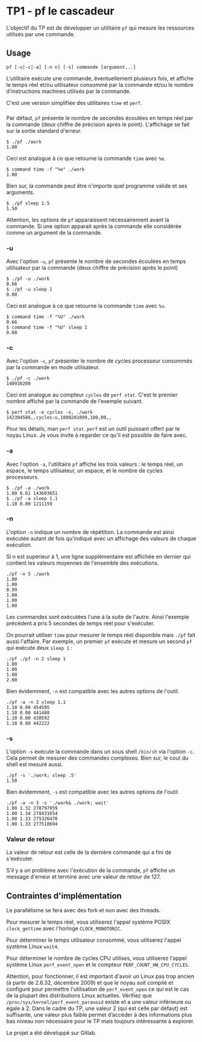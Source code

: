 # TP1 - pf le cascadeur

L'objectif du TP est de développer un utilitaire `pf` qui mesure les ressources utilisés par une commande.

## Usage

`pf [-u|-c|-a] [-n n] [-s] commande [argument...]`

L’utilitaire exécute une commande, éventuellement plusieurs fois, et affiche le temps réel et/ou utilisateur consommé par la commande et/ou le nombre d'instructions machines utilisés par la commande.

C'est une version simplifiée des utilitaires `time` et `perf`.

###

Par défaut, `pf` présente le nombre de secondes écoulées en temps réel par la commande (deux chiffre de précision après le point).
L'affichage se fait sur la sortie standard d'erreur.

```
$ ./pf ./work
1.00
```

Ceci est analogue à ce que retourne la commande `time` avec `%e`.

```
$ command time -f "%e" ./work
1.00
```

Bien sur, la commande peut être n'importe quel programme valide et ses arguments.

```
$ ./pf sleep 1.5
1.50
```

Attention, les options de `pf` apparaissent nécessairement avant la commande. Si une option apparait après la commande elle considérée comme un argument de la commande.

### -u

Avec l'option `-u`, `pf` présente le nombre de secondes écoulées en temps utilisateur par la commande (deux chiffre de précision après le point)

```
$ ./pf -u ./work
0.66
$ ./pf -u sleep 1
0.00
```

Ceci est analogue à ce que retourne la commande `time` avec `%u`.

```
$ command time -f "%U" ./work
0.66
$ command time -f "%U" sleep 1
0.00
```

### -c

Avec l'option `-c`, `pf` présenter le nombre de cycles processeur consommés par la commande en mode utilisateur.

```
$ ./pf -c ./work
140938200
```

Ceci est analogue au compteur `cycles` de `perf stat`. C'est le premier nombre affiché par la commande de l'exemple suivant.

```
$ perf stat -e cycles -x, ./work
142304586,,cycles:u,1000201099,100,00,,
```


Pour les détails, man `perf stat`. `perf` est un outil puissant offert par le noyau Linux.
Je vous invite à regarder ce qu'il est possible de faire avec.

### -a

Avec l'option `-a`, l'utilitaire `pf` affiche les trois valeurs : le temps réel, un espace, le temps utilisateur, un espace, et le nombre de cycles processeurs.

```
$ ./pf -a ./work
1.00 0.61 143603651
$ ./pf -a sleep 1.1
1.10 0.00 1211159
```


### -n

L'option `-n` indique un nombre de répétition.
La commande est ainsi exécutée autant de fois qu'indiqué avec un affichage des valeurs de chaque exécution.

Si n est supérieur à 1, une ligne supplémentaire est affichée en dernier qui contient les valeurs moyennes de l'ensemble des exécutions.

```
./pf -n 5 ./work
1.00
1.00
0.99
1.00
1.00
1.00
```

Les commandes sont exécutées l'une à la suite de l'autre.
Ainsi l'exemple précédent a pris 5 secondes de temps réel pour s'exécuter.

On pourrait utiliser `time` pour mesurer le temps réel disponible mais `./pf` fait aussi l'affaire.
Par exemple, un premier `pf` exécute et mesure un second `pf` qui exécute deux `sleep 1` :

```
./pf ./pf -n 2 sleep 1
1.00
1.00
1.00
2.00
```



Bien évidemment, `-n` est compatible avec les autres options de l'outil.

```
./pf -a -n 3 sleep 1.1
1.10 0.00 454595
1.10 0.00 441480
1.10 0.00 430592
1.10 0.00 442222
```

### -s

L'option `-s` exécute la commande dans un sous shell `/bin/sh` via l'option `-c`.
Cela permet de mesurer des commandes complexes.
Bien sur, le cout du shell est mesuré aussi.

```
./pf -s './work; sleep .5'
1.50
```

Bien évidemment, `-s` est compatible avec les autres options de l'outil.

```
./pf -a -n 3 -s './work& ./work; wait'
1.00 1.32 278797959
1.00 1.34 278431654
1.00 1.33 275326470
1.00 1.33 277518694
```



### Valeur de retour

La valeur de retour est celle de la dernière commande qui a fini de s'exécuter.

S'il y a un problème avec l'exécution de la commande, `pf` affiche un message d'erreur et termine avec une valeur de retour de 127.


## Contraintes d'implémentation

Le parallélisme se fera avec des fork et non avec des threads.

Pour mesurer le temps réel, vous utiliserez l'appel système POSIX `clock_gettime` avec l'horloge `CLOCK_MONOTONIC`.

Pour déterminer le temps utilisateur consommé, vous utiliserez l'appel système Linux `wait4`.

Pour déterminer le nombre de cycles CPU utilises, vous utiliserez l'appel système Linux `perf_event_open` et le compteur `PERF_COUNT_HW_CPU_CYCLES`.

Attention, pour fonctionner, il est important d'avoir un Linux pas trop ancien (à partir de 2.6.32, décembre 2009) et que le noyau soit compilé et configuré pour permettre l'utilisation de `perf_event_open` ce qui est le cas de la plupart des distributions Linux actuelles.
Vérifiez que `/proc/sys/kernel/perf_event_paranoid` existe et a une valeur inférieure ou égale à 2. Dans le cadre du TP, une valeur 2 (qui est celle par défaut) est suffisante, une valeur plus faible permet d’accéder à des informations plus bas niveau non nécessaire pour le TP mais toujours intéressante à explorer.


Le projet a été développé sur Gitlab.
